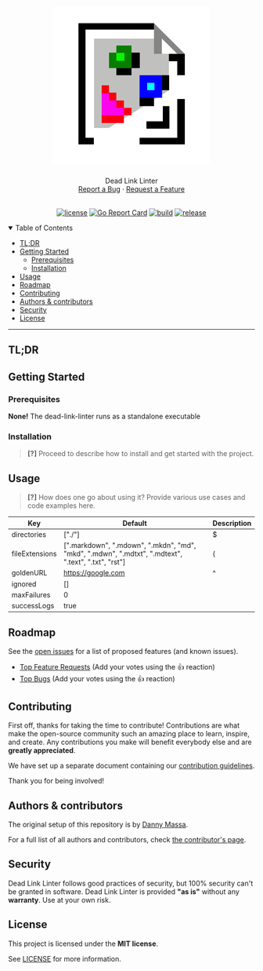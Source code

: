 <h1 align="center">
  <a href="https://github.com/DannyMassa/dead-link-linter">
    <img src="docs/images/logo.png" alt="Logo" width="320" height="320">
  </a>
</h1>

<div align="center">
  Dead Link Linter
  <br />
  <a href="https://github.com/DannyMassa/dead-link-linter/issues/new?assignees=&labels=bug&template=01_BUG_REPORT.md&title=bug%3A+">Report a Bug</a>
  ·
  <a href="https://github.com/DannyMassa/dead-link-linter/issues/new?assignees=&labels=enhancement&template=02_FEATURE_REQUEST.md&title=feat%3A+">Request a Feature</a>
</div>
<div align="center">
<br />

[![license](https://img.shields.io/github/license/DannyMassa/dead-link-linter.svg?style=flat-square)](LICENSE)
[![Go Report Card](https://goreportcard.com/badge/github.com/DannyMassa/dead-link-linter)](https://goreportcard.com/report/github.com/DannyMassa/dead-link-linter)
[![build](https://img.shields.io/github/workflow/status/DannyMassa/dead-link-linter/Continuous%20Integration%20Gate)](https://img.shields.io/github/workflow/status/DannyMassa/dead-link-linter/Continuous%20Integration%20Gate)
[![release](https://img.shields.io/github/v/release/DannyMassa/dead-link-linter)](https://img.shields.io/github/v/release/DannyMassa/dead-link-linter)
</div>

<details open="open">
<summary>Table of Contents</summary>


- [TL;DR](#TL;DR)
- [Getting Started](#getting-started)
  - [Prerequisites](#prerequisites)
  - [Installation](#installation)
- [Usage](#usage)
- [Roadmap](#roadmap)
- [Contributing](#contributing)
- [Authors & contributors](#authors--contributors)
- [Security](#security)
- [License](#license)

</details>

---

## TL;DR


## Getting Started

### Prerequisites

**None!** The dead-link-linter runs as a standalone executable

### Installation

> **[?]**
> Proceed to describe how to install and get started with the project.

## Usage

> **[?]**
> How does one go about using it?
> Provide various use cases and code examples here.

Key            | Default | Description
------         | ------  |----------
directories    | ["./"]  | $
fileExtensions | [".markdown", ".mdown", ".mkdn", "md", "mkd", ".mdwn", ".mdtxt", ".mdtext", ".text", ".txt", "rst"]        | (
goldenURL      | https://google.com        | ^
ignored        | []        |
maxFailures    | 0        |
successLogs    | true        |

## Roadmap

See the [open issues](https://github.com/DannyMassa/dead-link-linter/issues) for a list of proposed features (and known issues).

- [Top Feature Requests](https://github.com/DannyMassa/dead-link-linter/issues?q=label%3Aenhancement+is%3Aopen+sort%3Areactions-%2B1-desc) (Add your votes using the 👍 reaction)
- [Top Bugs](https://github.com/DannyMassa/dead-link-linter/issues?q=is%3Aissue+is%3Aopen+label%3Abug+sort%3Areactions-%2B1-desc) (Add your votes using the 👍 reaction)

## Contributing

First off, thanks for taking the time to contribute! Contributions are what make the open-source community such an amazing place to learn, inspire, and create. Any contributions you make will benefit everybody else and are **greatly appreciated**.

We have set up a separate document containing our [contribution guidelines](docs/CONTRIBUTING.md).

Thank you for being involved!

## Authors & contributors

The original setup of this repository is by [Danny Massa](https://github.com/DannyMassa).

For a full list of all authors and contributors, check [the contributor's page](https://github.com/DannyMassa/dead-link-linter/contributors).

## Security

Dead Link Linter follows good practices of security, but 100% security can't be granted in software.
Dead Link Linter is provided **"as is"** without any **warranty**. Use at your own risk.

## License

This project is licensed under the **MIT license**.

See [LICENSE](LICENSE) for more information.
